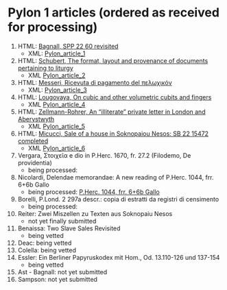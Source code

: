 # Pylon 1 articles (ordered as received for processing)

1. HTML: [Bagnall, SPP 22 60 revisited](https://digi.ub.uni-heidelberg.de/editionService/viewer/text/p3test/SPP_22-60_revisited_ra_work_prep#ref)
    - XML: [Pylon_article_1](https://github.com/jcowey/P3/blob/master/pylon/pylon1bagnall/bagnall_spp22_60.xml)
2. HTML: [Schubert, The format, layout and provenance of documents pertaining to liturgy](https://digi.ub.uni-heidelberg.de/editionService/viewer/text/p3test/schubert_liturgy_geography)
    - XML [Pylon_article_2](https://github.com/jcowey/P3/blob/master/pylon/pylon1schubert/schubert_liturgy_geography.xml)
3. HTML: [Messeri, Ricevuta di pagamento del πελωχικόν](https://digi.ub.uni-heidelberg.de/editionService/viewer/text/p3test/messeri_plond2_182a) 
    - XML: [Pylon_article_3](https://github.com/jcowey/P3/blob/master/pylon/pylon1messeri/messeri_plond2_182a.xml)
4. HTML: [Lougovaya, On cubic and other volumetric cubits and fingers](https://digi.ub.uni-heidelberg.de/editionService/viewer/text/p3test/Lougovaya_cubits_and_fingers#ref)
    - XML [Pylon_article_4](https://github.com/jcowey/P3/blob/master/pylon/pylon1lougovaya/lougovaya_pharris1_50.xml)
5. HTML: [Zellmann-Rohrer, An “illiterate” private letter in London and Aberystwyth](https://digi.ub.uni-heidelberg.de/editionService/viewer/text/p3test/ZellmannRohrer_pLond_inv_868)
    - XML [Pylon_article_5](https://github.com/jcowey/P3/blob/master/pylon/pylon1zellmann-rohrer/zellmann_plond3_868.xml)
6. HTML: [Micucci, Sale of a house in Soknopaiou Nesos: SB 22 15472 completed](https://digi.ub.uni-heidelberg.de/editionService/viewer/text/p3test/micucci_sb22_15472)
    - XML [Pylon_article_6](https://github.com/jcowey/P3/blob/master/pylon/pylon1micucci/micucci_sb22_15472.xml)
7. Vergara, Στοιχεῖα e dio in P.Herc. 1670, fr. 27.2 (Filodemo, De providentia)
    - being processed:
8. Nicolardi, Delendae memorandae: A new reading of P.Herc. 1044, frr. 6+6b Gallo
    - being processed: [P.Herc. 1044, frr. 6+6b Gallo](https://papyri.info/dclp/65542)
9. Borelli, P.Lond. 2 297a descr.: copia di estratti da registri di censimento
    - being processed:
10. Reiter: Zwei Miszellen zu Texten aus Soknopaiu Nesos
    - not yet finally submitted
11. Benaissa: Two Slave Sales Revisited
    - being vetted
12. Deac: being vetted
13. Colella: being vetted
14. Essler: Ein Berliner Papyruskodex mit Hom., Od. 13.110-126 und 137-154
    - being vetted 
15. Ast - Bagnall: not yet submitted 
16. Sampson: not yet submitted 


